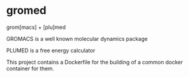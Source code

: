 # gromed
grom[macs] + [plu]med

GROMACS is a well known molecular dynamics package

PLUMED is a free energy calculator

This project contains a Dockerfile for the building
of a common docker container for them.
